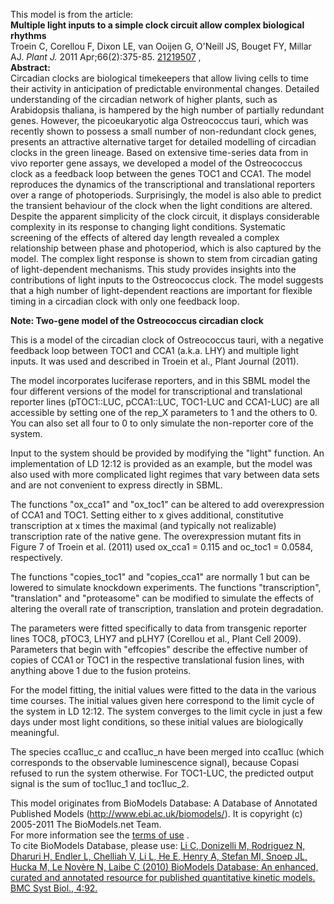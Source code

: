 

This model is from the article:  
**Multiple light inputs to a simple clock circuit allow complex biological rhythms**   
Troein C, Corellou F, Dixon LE, van Ooijen G, O'Neill JS, Bouget FY, Millar
AJ. _Plant J._ 2011 Apr;66(2):375-85.
[21219507](http://www.ncbi.nlm.nih.gov/pubmed/21219507) ,  
**Abstract:**   
Circadian clocks are biological timekeepers that allow living cells to time
their activity in anticipation of predictable environmental changes. Detailed
understanding of the circadian network of higher plants, such as Arabidopsis
thaliana, is hampered by the high number of partially redundant genes.
However, the picoeukaryotic alga Ostreococcus tauri, which was recently shown
to possess a small number of non-redundant clock genes, presents an attractive
alternative target for detailed modelling of circadian clocks in the green
lineage. Based on extensive time-series data from in vivo reporter gene
assays, we developed a model of the Ostreococcus clock as a feedback loop
between the genes TOC1 and CCA1. The model reproduces the dynamics of the
transcriptional and translational reporters over a range of photoperiods.
Surprisingly, the model is also able to predict the transient behaviour of the
clock when the light conditions are altered. Despite the apparent simplicity
of the clock circuit, it displays considerable complexity in its response to
changing light conditions. Systematic screening of the effects of altered day
length revealed a complex relationship between phase and photoperiod, which is
also captured by the model. The complex light response is shown to stem from
circadian gating of light-dependent mechanisms. This study provides insights
into the contributions of light inputs to the Ostreococcus clock. The model
suggests that a high number of light-dependent reactions are important for
flexible timing in a circadian clock with only one feedback loop.

**Note: Two-gene model of the Ostreococcus circadian clock**

This is a model of the circadian clock of Ostreococcus tauri, with a negative
feedback loop between TOC1 and CCA1 (a.k.a. LHY) and multiple light inputs. It
was used and described in Troein et al., Plant Journal (2011).

The model incorporates luciferase reporters, and in this SBML model the four
different versions of the model for transcriptional and translational reporter
lines (pTOC1::LUC, pCCA1::LUC, TOC1-LUC and CCA1-LUC) are all accessible by
setting one of the rep_X parameters to 1 and the others to 0. You can also set
all four to 0 to only simulate the non-reporter core of the system.

Input to the system should be provided by modifying the "light" function. An
implementation of LD 12:12 is provided as an example, but the model was also
used with more complicated light regimes that vary between data sets and are
not convenient to express directly in SBML.

The functions "ox_cca1" and "ox_toc1" can be altered to add overexpression of
CCA1 and TOC1. Setting either to x gives additional, constitutive
transcription at x times the maximal (and typically not realizable)
transcription rate of the native gene. The overexpression mutant fits in
Figure 7 of Troein et al. (2011) used ox_cca1 = 0.115 and oc_toc1 = 0.0584,
respectively.

The functions "copies_toc1" and "copies_cca1" are normally 1 but can be
lowered to simulate knockdown experiments. The functions "transcription",
"translation" and "proteasome" can be modified to simulate the effects of
altering the overall rate of transcription, translation and protein
degradation.

The parameters were fitted specifically to data from transgenic reporter lines
TOC8, pTOC3, LHY7 and pLHY7 (Corellou et al., Plant Cell 2009). Parameters
that begin with "effcopies" describe the effective number of copies of CCA1 or
TOC1 in the respective translational fusion lines, with anything above 1 due
to the fusion proteins.

For the model fitting, the initial values were fitted to the data in the
various time courses. The initial values given here correspond to the limit
cycle of the system in LD 12:12. The system converges to the limit cycle in
just a few days under most light conditions, so these initial values are
biologically meaningful.

The species cca1luc_c and cca1luc_n have been merged into cca1luc (which
corresponds to the observable luminescence signal), because Copasi refused to
run the system otherwise. For TOC1-LUC, the predicted output signal is the sum
of toc1luc_1 and toc1luc_2.

This model originates from BioModels Database: A Database of Annotated
Published Models (http://www.ebi.ac.uk/biomodels/). It is copyright (c)
2005-2011 The BioModels.net Team.  
For more information see the [terms of
use](http://www.ebi.ac.uk/biomodels/legal.html) .  
To cite BioModels Database, please use: [Li C, Donizelli M, Rodriguez N,
Dharuri H, Endler L, Chelliah V, Li L, He E, Henry A, Stefan MI, Snoep JL,
Hucka M, Le Novère N, Laibe C (2010) BioModels Database: An enhanced, curated
and annotated resource for published quantitative kinetic models. BMC Syst
Biol., 4:92.](http://www.ncbi.nlm.nih.gov/pubmed/20587024)

